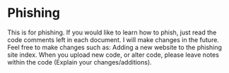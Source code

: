 # Phishing
This is for phishing. If you would like to learn how to phish, just read the code comments left in each document. I will make changes in the future. Feel free to make changes such as: Adding a new website to the phishing site index. When you upload new code, or alter code, please leave notes within the code (Explain your changes/additions).
